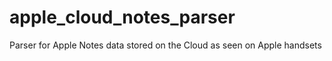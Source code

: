 # apple_cloud_notes_parser
Parser for Apple Notes data stored on the Cloud as seen on Apple handsets
